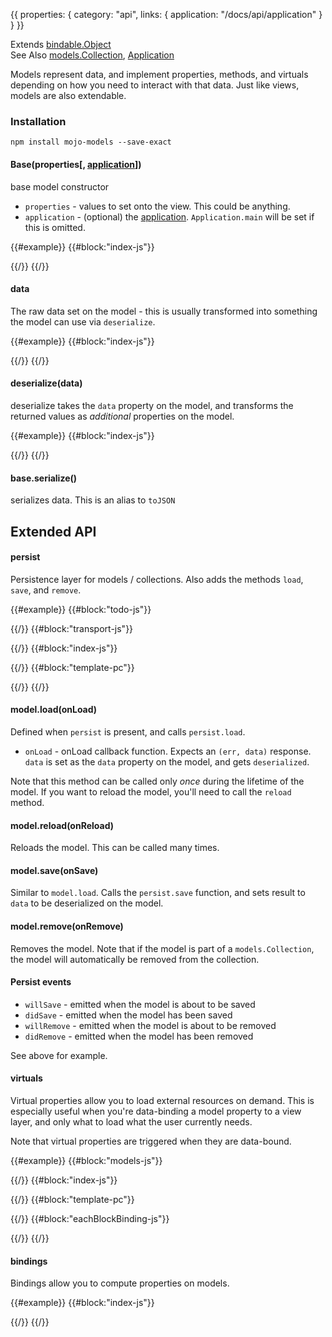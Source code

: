 {{
  properties: {
    category: "api",
    links: {
      application: "/docs/api/application"
    }
  }
}}

<!--
TODO - pull JSONP data from streams such as twitter
-->

Extends [bindable.Object](/docs/api/bindableobject) <br />
See Also [models.Collection](/docs/api/modelscollection), [Application]({{links.application}}) <br />

Models represent data, and implement properties, methods, and virtuals depending on how you need to interact with that data. Just like views, models are also extendable. 

### Installation

```
npm install mojo-models --save-exact
```

#### Base(properties[, [application](/docs/api/application)])

base model constructor

- `properties` - values to set onto the view. This could be anything.
- `application` - (optional) the [application]({{links.application}}). `Application.main` will be set if this is omitted.

{{#example}}
{{#block:"index-js"}}
<!--
var models = require("mojo-models@0.3.4");
var model = new models.Base({ message: "Hello world!" });
console.log(model.message);
-->
{{/}}
{{/}}

#### data

The raw data set on the model - this is usually transformed into something the model can
use via `deserialize`.

{{#example}}
{{#block:"index-js"}}
<!--
var models = require("mojo-models@0.3.4");
var model = new models.Base({ data: { message: "Hello world!" }});
console.log(model.message); // Hello world!
console.log(model.data); // { message: "Hello world!" }
model.set("data", { message: "Hola Mundo!" });
console.log(model.message); // Hola Mundo!
console.log(model.data); // { message: "Hola Mundo!" }
-->
{{/}}
{{/}}

#### deserialize(data)

deserialize takes the `data` property on the model, and transforms the returned values as *additional*
properties on the model. 

{{#example}}
{{#block:"index-js"}}
<!--
var models  = require("mojo-models"),
Application = require("mojo-application");

var app = new Application();
app.use(models);

var Person = models.Base.extend({
  deserialize: function (data) {
    return {
      firstName: data.firstName,
      lastName: data.lastName,
      fullName: data.firstName + " " + data.lastName,
      createdAt: new Date(data.createdAt)
    };
  }
});

// first set the properties on the instance
var person = new Person({ firstName: "Craig", lastName: "Jefferds" }, app);

console.log(person);

// set the data on the person, deserializing the data, and setting
// to the model again
person.set("data", { firstName: "Sarah", lastName: "Smith", createdAt: "2014-10-12T18:24:15.944Z" });

console.log(person);
-->
{{/}}
{{/}}

#### base.serialize()

serializes data. This is an alias to `toJSON`

## Extended API

#### persist

Persistence layer for models / collections. Also adds the methods `load`, `save`, and `remove`.


{{#example}}
{{#block:"todo-js"}}
<!--
var models = require("mojo-models"),
transport  = require("./transport");

var Todo = models.Base.extend({
  persist: {
    load: function (onLoad) {
      transport.get("/api/todos/" + this._id, onLoad);
    },
    save: function (onSave) {
      if (this._id) {
        transport.put("/api/todos/" + this._id, { body: this.serialize() }, onSave);
      } else {
        transport.post("/api/todos", { body: this.serialize() }, onSave);
      }
    },
    remove: function (onRemove) {
      transport.del("/api/todos/" + this._id, onRemove);
    }
  },
  deserialize: function (data) {
    return {
      _id: data._id,
      text: data.text,
      createdAt: new Date(data.createdAt)
    }
  },
  serialize: function () {
    return {
      _id: this._id,
      text: this.text
    }
  }
});

module.exports = Todo;
-->
{{/}}
{{#block:"transport-js"}}
<!--
var superagent = require("superagent");

module.exports = {
  get: function (path, options, complete) {
    superagent.
    get(path).
    query(options.query || {}).
    end(function (err, response) {
      if (err) return complete(err);
      complete(err, response.body);
    });   
  },
  put: function (path, options, complete) {
    superagent.
    put(path).
    send(options.query || {}).
    end(function (err, response) {
      if (err) return complete(err);
      complete(err, response.body);
    });   
  },
  post: function (path, options, complete) {
    superagent.
    post(path).
    send(options.body || {}).
    end(function (err, response) {
      if (err) return complete(err);
      complete(err, response.body);
    });   
  },
  del: function (path, complete) {
    superagent.
    del(path).
    end(function (err, response) {
      if (err) return complete(err);
      complete(err, response.body);
    });   
  }
}
-->
{{/}}
{{#block:"index-js"}}
<!--
var Todo   = require("./todo"),
paperclip  = require("paperclip");

var todo = new Todo();

todo.on("willSave", function () {
  console.log("saving ", todo);
});

todo.on("didSave", function () {
  console.log("saved ", todo);
});

todo.on("willRemove", function () {
  console.log("removing ", todo);
});

todo.on("didRemove", function () {
  console.log("removed ", todo);

  // remove _id to remove the button
  todo.set("_id", void 0);
});

var fragment = paperclip.template(require("./template.pc")).bind(todo).render();

preview.element.appendChild(fragment);
-->
{{/}}
{{#block:"template-pc"}}
<!--
<input type="text" class="form-control" placeholder="add a new todo!" data-bind="{{ model: <~>text, onEnter: save() }}"></input>
{{#if:_id}}
<input type="submit" class="btn btn-default" value="remove todo" data-bind="{{ onClick: remove() }}"></input>
{{/}}
-->
{{/}}
{{/}}
#### model.load(onLoad)

Defined when `persist` is present, and calls `persist.load`. 

- `onLoad` - onLoad callback function. Expects an `(err, data)` response. `data` is set as the `data` property
on the model, and gets `deserialized`.

Note that this method can be called only *once* during the lifetime of the model. If you want to reload the 
model, you'll need to call the `reload` method.

#### model.reload(onReload)

Reloads the model. This can be called many times.

#### model.save(onSave)

Similar to `model.load`. Calls the `persist.save` function, and sets result to `data` to be deserialized on the model.

#### model.remove(onRemove)

Removes the model. Note that if the model is part of a `models.Collection`, the model will automatically
be removed from the collection.

#### Persist events

- `willSave` - emitted when the model is about to be saved
- `didSave` - emitted when the model has been saved
- `willRemove` - emitted when the model is about to be removed
- `didRemove` - emitted when the model has been removed

See above for example.

#### virtuals

Virtual properties allow you to load external resources on demand. This is especially useful when you're
data-binding a model property to a view layer, and only what to load what the user currently needs. 

Note that virtual properties are triggered when they are data-bound.

<!-- 
TODO - need production apps as examples
-->

{{#example}}
{{#block:"models-js"}}
<!--
var models = require("mojo-models@0.3.4");

var User = models.Base.extend({
  virtuals: {
    projects: function (onLoad) {
      this.application.models.create("projects", {
        user: this
      }).load(onLoad);
    }
  }
});

var Projects = models.Collection.extend({
  createModel: function (properties) {
    return this.application.models.create("project", properties);
  },
  persist: {
    load: function (onLoad) {
        
      // simulate async latency
      setTimeout(onLoad, Math.random() * 1000, null, [
        { _id: "p1", name: "Sift.js" },
        { _id: "p2", name: "Awsm.js" },
        { _id: "p3", name: "Mojo.js" }
      ]);
    }
  }
});

var Project = models.Base.extend({
  virtuals: {
    tags: function (onLoad) {
      this.application.models.create("tags", {
        project: this
      }).load(onLoad);
    }
  }
});

var Tags = models.Collection.extend({
  createModel: function (properties) {
    return this.application.models.create("project", properties);
  },
  persist: {
    load: function (onLoad) {
      
      var data = {
        p1: [
          { _id: "t1", name: "filtering" },
          { _id: "t2", name: "mongodb" },
          { _id: "t3", name: "syntactic" }
        ],
        p2: [
          { _id: "t1", name: "ec2" },
          { _id: "t2", name: "aws" },
          { _id: "t3", name: "mongodb" }
        ],
        p3: [
          { _id: "t1", name: "framework" },
          { _id: "t2", name: "JavaScript" }
        ]
      };

      // simulate async latency
      setTimeout(onLoad, Math.random() * 1000, null, data[this.project._id]);
    }
  }
});

var Tag = models.Base.extend({});

module.exports = {
  user     : User,
  projects : Projects,
  project  : Project,
  tags     : Tags,
  tag      : Tag
};

-->
{{/}}
{{#block:"index-js"}}
<!--
var models  = require("./models"),
Application = require("mojo-application");

var app = new Application();
app.use(require("mojo-views@0.2.2"), require("mojo-paperclip@0.6.3"), require("mojo-models@0.3.4"));
app.models.register(models);
app.paperclip.blockBinding("each", require("./eachBlockBinding"));

var user = app.models.create("user", { name: "Ryan Gosling" });

var fragment = app.paperclip.template(require("./template.pc")).bind(user).render();

preview.element.appendChild(fragment);

-->
{{/}}
{{#block:"template-pc"}}
<!--
User: {{name}} <br />

Projects: <br />
<ul>
  {{#each:projects}}
    <li>
      {{model.name}} <br />
      Tags:
      <ul>
        {{#each:model.tags}}
            <li>{{model.name}}</li>    
        {{/}}
      </ul>
    </li>
  {{/}}
</ul>
-->
{{/}}
{{#block:"eachBlockBinding-js"}}
<!--
var paperclip = require("paperclip"),
views         = require("mojo-views@0.2.2");

module.exports = paperclip.BaseBlockBinding.extend({
  bind: function (context) {

    var ItemView = views.Base.extend({
      paper: this.contentTemplate.paper
    });

    this._view = new views.List({
      modelViewClass: ItemView,
      parent: context
    });

    this.section.append(this._view.render());

    return paperclip.BaseBlockBinding.prototype.bind.call(this, context);
  },
  _onChange: function (properties) {

    if (!properties || properties.__isBindableCollection || !properties.source) {
      properties = {
        source: properties || []
      }
    }

    this._view.setProperties(properties);
  }
});
-->
{{/}}
{{/}}

#### bindings

Bindings allow you to compute properties on models.

{{#example}}
{{#block:"index-js"}}
<!--
var models = require("mojo-models@0.3.4");

var Person = models.Base.extend({
  bindings: {
    "firstName, lastName": function (firstName, lastName) {
      this.set("fullName", firstName + " "+ lastName);
      console.log("full name set to ", this.fullName);
    }
  }
});

var person = new Person({ firstName: "Natalie", lastName: "Portman" });
-->
{{/}}
{{/}}

<!--
## Unit Testing

Unit tests are very easy to write for mojo-models. Here's a basic example using `mocha`, and `expect.js`:

View:

```javascript
var models = require("mojo-models");
module.exports = models.Base.extend({
    bindings: {
        "firstName, lastName": function (firstName, lastName) {
            this.set("fullName", firstName + " " + lastName);
        }
    }
});
```

Unit Test:

```javascript
var Person = require("./person"),
expect = require("expect.js");

describe(__filename + "#", function() {

    var model;

    beforeEach(function() {
        model = new Person();
    });

    it("properly computes first / last name when changed", function () {
        model.setProperties({
          firstName: "A",
          lastName: "B"
        });
        expect(model.get("fullName")).to.be("A B");
    });
});
```
-->
